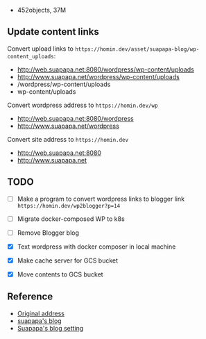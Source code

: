 - 452objects, 37M

## Update content links

Convert upload links to `https://homin.dev/asset/suapapa-blog/wp-content_uploads`:
- http://web.suapapa.net:8080/wordpress/wp-content/uploads
- http://www.suapapa.net/wordpress/wp-content/uploads
- /wordpress/wp-content/uploads
- wp-content/uploads

Convert wordpress address to `https://homin.dev/wp`
- http://web.suapapa.net:8080/wordpress
- http://www.suapapa.net/wordpress

Convert site address to `https://homin.dev`
- http://web.suapapa.net:8080
- http://www.suapapa.net


## TODO

- [ ] Make a program to convert wordpress links to blogger link `https://homin.dev/wp2blogger?p=14`
- [ ] Migrate docker-composed WP to k8s
- [ ] Remove Blogger blog
- [x] Text wordpress with docker composer in local machine
- [x] Make cache server for GCS bucket
- [x] Move contents to GCS bucket



## Reference

- [Original address](http://web.suapapa.net:8080/wordpress)
- [suapapa's blog](http://suapapas-blog.blogspot.com/)
- [Suapapa's blog setting](https://www.blogger.com/blog/settings/6032755754556829594)